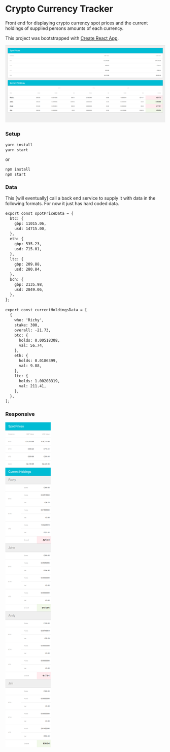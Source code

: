 # Crypto Currency Tracker

Front end for displaying crypto currency spot prices and the current holdings
of supplied persons amounts of each currency.

This project was bootstrapped with [Create React App](https://github.com/facebookincubator/create-react-app).

<img src="./docs/desktop.screenshot.png" width="1024px" />

### Setup

```
yarn install
yarn start
```
or
```
npm install
npm start
```

### Data

This \[will eventually\] call a back end service to supply it with data in the following formats. For now it just has
hard coded data.

```
export const spotPriceData = {
  btc: {
    gbp: 11015.06,
    usd: 14715.00,
  },
  eth: {
    gbp: 535.23,
    usd: 715.01,
  },
  ltc: {
    gbp: 209.88,
    usd: 280.84,
  },
  bch: {
    gbp: 2135.98,
    usd: 2849.06,
  },
};

export const currentHoldingsData = [
  {
    who: 'Richy',
    stake: 300,
    overall: -21.73,
    btc: {
      holds: 0.00518308,
      val: 56.74,
    },
    eth: {
      holds: 0.0186399,
      val: 9.88,
    },
    ltc: {
      holds: 1.00208319,
      val: 211.41,
    },
  },
];
```

### Responsive

<img src="./docs/mobile.screenshot.png" />
